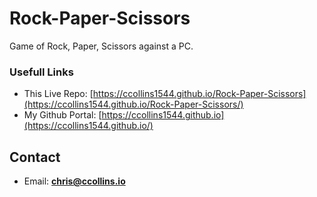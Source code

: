 # Rock-Paper-Scissors

Game of Rock, Paper, Scissors against a PC.

### Usefull Links
* This Live Repo: [https://ccollins1544.github.io/Rock-Paper-Scissors](https://ccollins1544.github.io/Rock-Paper-Scissors/)
* My Github Portal: [https://ccollins1544.github.io](https://ccollins1544.github.io/)

## Contact
* Email: **chris@ccollins.io**